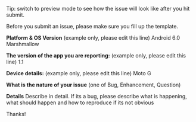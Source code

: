 Tip: switch to preview mode to see how the issue will look like after you hit submit.

Before you submit an issue, please make sure you fill up the template. 

**Platform & OS Version**
(example only, please edit this line) Android 6.0 Marshmallow

**The version of the app you are reporting:**
(example only, please edit this line) 1.1

**Device details:**
(example only, please edit this line) Moto G

**What is the nature of your issue**
(one of Bug, Enhancement, Question)

**Details**
Describe in detail. If its a bug, please describe what is happening, what should happen and how to reproduce if its not obvious


Thanks!
